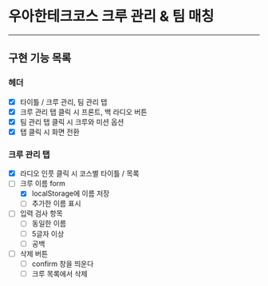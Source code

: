 # 우아한테크코스 크루 관리 & 팀 매칭

---

## 구현 기능 목록

### 헤더

- [x] 타이틀 / 크루 관리, 팀 관리 탭
- [x] 크루 관리 탭 클릭 시 프론트, 백 라디오 버튼
- [x] 팀 관리 탭 클릭 시 크루와 미션 옵션
- [x] 탭 클릭 시 화면 전환

### 크루 관리 탭

- [x] 라디오 인풋 클릭 시 코스별 타이틀 / 목록
- [ ] 크루 이름 form
  - [x] localStorage에 이름 저장
  - [ ] 추가한 이름 표시
- [ ] 입력 검사 항목
  - [ ] 동일한 이름
  - [ ] 5글자 이상
  - [ ] 공백
- [ ] 삭제 버튼
  - [ ] confirm 창을 띄운다
  - [ ] 크루 목록에서 삭제
